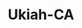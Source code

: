 ---
title: Ukiah-CA
slug: ukiah-ca
f_state:
- cms/state/california.md
f_locations:
- cms/payday-loan/a-1-check-cashing-203.md
- cms/payday-loan/a-1-check-cashing-227.md
- cms/payday-loan/advance-america-1237.md
- cms/payday-loan/allied-cash-advance-3819.md
- cms/payday-loan/allied-cash-advance-3837.md
- cms/payday-loan/check-into-cash-11545.md
- cms/payday-loan/check-into-cash-11629.md
updated-on: '2024-05-30T13:41:28.615Z'
created-on: '2024-05-30T13:41:28.615Z'
published-on: '2024-05-30T13:54:32.469Z'
f_city: Ukiah
layout: '[city].html'
tags: city
---